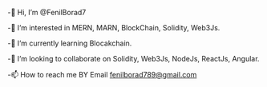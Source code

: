 -👋 Hi, I’m @FenilBorad7

-👀 I’m interested in MERN, MARN, BlockChain, Solidity, Web3Js.

-🌱 I’m currently learning Blocakchain.

-💞️ I’m looking to collaborate on Solidity, Web3Js, NodeJs, ReactJs, Angular.

-📫 How to reach me BY Email fenilborad789@gmail.com


